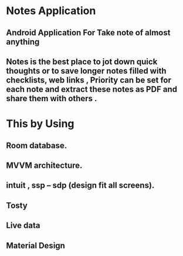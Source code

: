 # Notes Application
## Android Application For Take note of almost anything

## Notes is the best place to jot down quick thoughts or to save longer notes filled with checklists, web links , Priority can be set for each note and extract these notes as PDF and share them with others .

# This by Using

## Room database.
## MVVM architecture.
## intuit , ssp – sdp (design fit all screens).
## Tosty
## Live data
## Material Design

